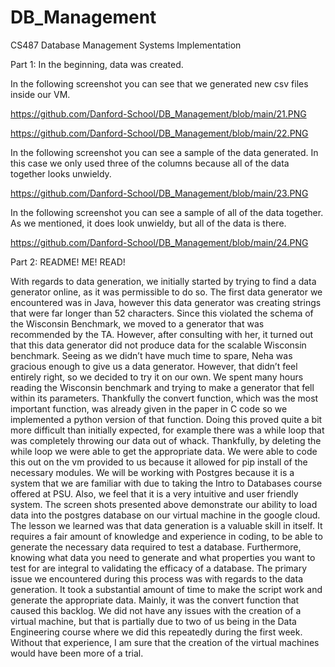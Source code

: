 # DB_Management
CS487 Database Management Systems Implementation 



Part 1: In the beginning, data was created. 

In the following screenshot you can see that we generated new csv files inside our VM. 

https://github.com/Danford-School/DB_Management/blob/main/21.PNG

https://github.com/Danford-School/DB_Management/blob/main/22.PNG

In the following screenshot you can see a sample of the data generated. In this case we only used three of the columns because all of the data together looks unwieldy. 

https://github.com/Danford-School/DB_Management/blob/main/23.PNG

In the following screenshot you can see a sample of all of the data together. As we mentioned, it does look unwieldy, but all of the data is there. 

https://github.com/Danford-School/DB_Management/blob/main/24.PNG


Part 2: README! ME! READ! 

With regards to data generation, we initially started by trying to find a data generator online, as it was permissible to do so. The first data generator we encountered was in Java, however this data generator was creating strings that were far longer than 52 characters. Since this violated the schema of the Wisconsin Benchmark, we moved to a generator that was recommended by the TA. However, after consulting with her, it turned out that this data generator did not produce data for the scalable Wisconsin benchmark. Seeing as we didn’t have much time to spare, Neha was gracious enough to give us a data generator. However, that didn’t feel entirely right, so we decided to try it on our own. We spent many hours reading the Wisconsin benchmark and trying to make a generator that fell within its parameters. Thankfully the convert function, which was the most important function, was already given in the paper in C code so we implemented a python version of that function. Doing this proved quite a bit more difficult than initially expected, for example there was a while loop that was completely throwing our data out of whack. Thankfully, by deleting the while loop we were able to get the appropriate data. We were able to code this out on the vm provided to us because it allowed for pip install of the necessary modules.
We will be working with Postgres because it is a system that we are familiar with due to taking the Intro to Databases course offered at PSU. Also, we feel that it is a very intuitive and user friendly system.
The screen shots presented above demonstrate our ability to load data into the postgres database on our virtual machine in the google cloud.
The lesson we learned was that data generation is a valuable skill in itself. It requires a fair amount of knowledge and experience in coding, to be able to generate the necessary data required to test a database. Furthermore, knowing what data you need to generate and what properties you want to test for are integral to validating the efficacy of a database. The primary issue we encountered during this process was with regards to the data generation. It took a substantial amount of time to make the script work and generate the appropriate data. Mainly, it was the convert function that caused this backlog.
We did not have any issues with the creation of a virtual machine, but that is partially due to two of us being in the Data Engineering course where we did this repeatedly during the first week. Without that experience, I am sure that the creation of the virtual machines would have been more of a trial. 

